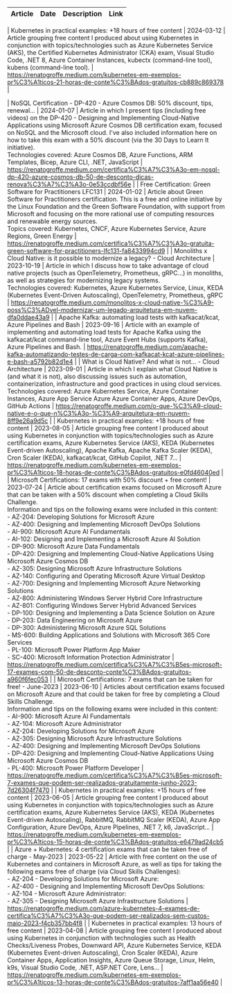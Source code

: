 | Article | Date | Description | Link |
| ------------| ---- | ------------ | ---- |

| Kubernetes in practical examples: +18 hours of free content | 2024-03-12 | Article grouping free content I produced about using Kubernetes in conjunction with topics/technologies such as Azure Kubernetes Service (AKS), the Certified Kubernetes Administrator (CKA) exam, Visual Studio Code, .NET 8, Azure Container Instances, kubectx (command-line tool), kubens (command-line tool). | https://renatogroffe.medium.com/kubernetes-em-exemplos-pr%C3%A1ticos-21-horas-de-conte%C3%BAdos-gratuitos-cb889c869378 |


| NoSQL Certification - DP-420 - Azure Cosmos DB: 50% discount, tips, renewal… | 2024-01-07 | Article in which I present tips (including free videos) on the DP-420 - Designing and Implementing Cloud-Native Applications using Microsoft Azure Cosmos DB certification exam, focused on NoSQL and the Microsoft cloud. I've also included information here on how to take this exam with a 50% discount (via the 30 Days to Learn It initiative).<br/>Technologies covered: Azure Cosmos DB, Azure Functions, ARM Templates, Bicep, Azure CLI, .NET, JavaScript | https://renatogroffe.medium.com/certifica%C3%A7%C3%A3o-em-nosql-dp-420-azure-cosmos-db-50-de-desconto-dicas-renova%C3%A7%C3%A3o-0e53ccdbf56e |
| Free Certification: Green Software for Practitioners LFC131 | 2024-01-02 | Article about Green Software for Practitioners certification. This is a free and online initiative by the Linux Foundation and the Green Software Foundation, with support from Microsoft and focusing on the more rational use of computing resources and renewable energy sources.<br/>Topics covered: Kubernetes, CNCF, Azure Kubernetes Service, Azure Regions, Green Energy | https://renatogroffe.medium.com/certifica%C3%A7%C3%A3o-gratuita-green-software-for-practitioners-lfc131-fa8433994cd9 |
| Monoliths x Cloud Native: is it possible to modernize a legacy? - Cloud Architecture | 2023-10-19 | Article in which I discuss how to take advantage of cloud native projects (such as OpenTelemetry, Prometheus, gRPC...) in monoliths, as well as strategies for modernizing legacy systems.<br/>Technologies covered: Kubernetes, Azure Kubernetes Service, Linux, KEDA (Kubernetes Event-Driven Autoscaling), OpenTelemetry, Prometheus, gRPC | https://renatogroffe.medium.com/monolitos-x-cloud-native-%C3%A9-poss%C3%ADvel-modernizar-um-legado-arquitetura-em-nuvem-dfa0ddae43a9 |
| Apache Kafka: automating load tests with kafkacat/kcat, Azure Pipelines and Bash | 2023-09-16 | Article with an example of implementing and automating load tests for Apache Kafka using the kafkacat/kcat command-line tool, Azure Event Hubs (supports Kafka), Azure Pipelines and Bash. | https://renatogroffe.medium.com/apache-kafka-automatizando-testes-de-carga-com-kafkacat-kcat-azure-pipelines-e-bash-a5792b82d1e4 |
| What is Cloud Native? And what is not... - Cloud Architecture | 2023-09-01 | Article in which I explain what Cloud Native is (and what it is not), also discussing issues such as automation, containerization, infrastructure and good practices in using cloud services.<br/>Technologies covered: Azure Kubernetes Service, Azure Container Instances, Azure App Service Azure Azure Container Apps, Azure DevOps, GitHub Actions | https://renatogroffe.medium.com/o-que-%C3%A9-cloud-native-e-o-que-n%C3%A3o-%C3%A9-arquitetura-em-nuvem-8ff9e26a9d5c |
| Kubernetes in practical examples: +18 hours of free content | 2023-08-05 | Article grouping free content I produced about using Kubernetes in conjunction with topics/technologies such as Azure certification exams, Azure Kubernetes Service (AKS), KEDA (Kubernetes Event-driven Autoscaling), Apache Kafka, Apache Kafka Scaler (KEDA), Cron Scaler (KEDA), kafkacat/kcat, GitHub Copilot, .NET 7... | https://renatogroffe.medium.com/kubernetes-em-exemplos-pr%C3%A1ticos-18-horas-de-conte%C3%BAdos-gratuitos-e0fd46040ed |
| Microsoft Certifications: 17 exams with 50% discount + free content! | 2023-07-24 | Article about certification exams focused on Microsoft Azure that can be taken with a 50% discount when completing a Cloud Skills Challenge.<br/>Information and tips on the following exams were included in this content:<br/>- AZ-204: Developing Solutions for Microsoft Azure<br/>- AZ-400: Designing and Implementing Microsoft DevOps Solutions<br/>- AI-900: Microsoft Azure AI Fundamentals<br/>- AI-102: Designing and Implementing a Microsoft Azure AI Solution<br/>- DP-900: Microsoft Azure Data Fundamentals<br/>- DP-420: Designing and Implementing Cloud-Native Applications Using Microsoft Azure Cosmos DB<br/>- AZ-305: Designing Microsoft Azure Infrastructure Solutions<br/>- AZ-140: Configuring and Operating Microsoft Azure Virtual Desktop<br/>- AZ-700: Designing and Implementing Microsoft Azure Networking Solutions<br/>- AZ-800: Administering Windows Server Hybrid Core Infrastructure<br/>- AZ-801: Configuring Windows Server Hybrid Advanced Services<br/>- DP-100: Designing and Implementing a Data Science Solution on Azure<br/>- DP-203: Data Engineering on Microsoft Azure<br/>- DP-300: Administering Microsoft Azure SQL Solutions<br/>- MS-600: Building Applications and Solutions with Microsoft 365 Core Services<br/>- PL-100: Microsoft Power Platform App Maker<br/>- SC-400: Microsoft Information Protection Administrator | https://renatogroffe.medium.com/certifica%C3%A7%C3%B5es-microsoft-17-exames-com-50-de-desconto-conte%C3%BAdos-gratuitos-a960f6fec053 |
| Microsoft Certifications: 7 exams that can be taken for free! - June-2023 | 2023-06-10 | Articles about certification exams focused on Microsoft Azure and that could be taken for free by completing a Cloud Skills Challenge.<br/>Information and tips on the following exams were included in this content:<br/>- AI-900: Microsoft Azure AI Fundamentals<br/>- AZ-104: Microsoft Azure Administrator<br/>- AZ-204: Developing Solutions for Microsoft Azure<br/>- AZ-305: Designing Microsoft Azure Infrastructure Solutions<br/>- AZ-400: Designing and Implementing Microsoft DevOps Solutions<br/>- DP-420: Designing and Implementing Cloud-Native Applications Using Microsoft Azure Cosmos DB<br/>- PL-400: Microsoft Power Platform Developer | https://renatogroffe.medium.com/certifica%C3%A7%C3%B5es-microsoft-7-exames-que-podem-ser-realizados-gratuitamente-junho-2023-7d26304f7470 |
| Kubernetes in practical examples: +15 hours of free content | 2023-06-05 | Article grouping free content I produced about using Kubernetes in conjunction with topics/technologies such as Azure certification exams, Azure Kubernetes Service (AKS), KEDA (Kubernetes Event-driven Autoscaling), RabbitMQ, RabbitMQ Scaler (KEDA), Azure App Configuration, Azure DevOps, Azure Pipelines, .NET 7, k6, JavaScript... | https://renatogroffe.medium.com/kubernetes-em-exemplos-pr%C3%A1ticos-15-horas-de-conte%C3%BAdos-gratuitos-e6479ad24cb5 |
| Azure + Kubernetes: 4 certification exams that can be taken free of charge - May-2023 | 2023-05-22 | Article with free content on the use of Kubernetes and containers in Microsoft Azure, as well as tips for taking the following exams free of charge (via Cloud Skills Challenges):<br/>- AZ-204 - Developing Solutions for Microsoft Azure:<br/>- AZ-400 - Designing and Implementing Microsoft DevOps Solutions:<br/>- AZ-104 - Microsoft Azure Administrator:<br/>- AZ-305 - Designing Microsoft Azure Infrastructure Solutions | https://renatogroffe.medium.com/azure-kubernetes-4-exames-de-certifica%C3%A7%C3%A3o-que-podem-ser-realizados-sem-custos-maio-2023-f4cb357bb4f8 |
| Kubernetes in practical examples: 13 hours of free content | 2023-04-08 | Article grouping free content I produced about using Kubernetes in conjunction with technologies such as Health Checks/Liveness Probes, Downward API, Azure Kubernetes Service, KEDA (Kubernetes Event-driven Autoscaling), Cron Scaler (KEDA), Azure Container Apps, Application Insights, Azure Queue Storage, Linux, Helm, k9s, Visual Studio Code, .NET, ASP.NET Core, Lens... | https://renatogroffe.medium.com/kubernetes-em-exemplos-pr%C3%A1ticos-13-horas-de-conte%C3%BAdos-gratuitos-7aff1aa56e40 |